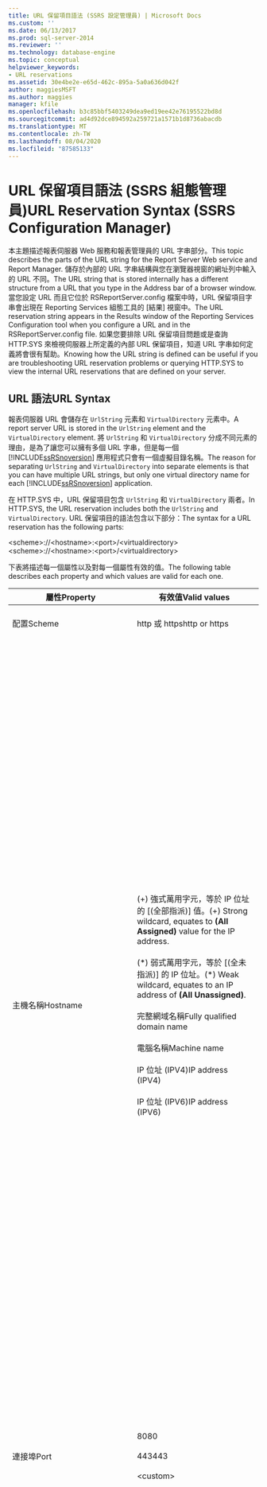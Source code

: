```yaml
---
title: URL 保留項目語法 (SSRS 設定管理員) | Microsoft Docs
ms.custom: ''
ms.date: 06/13/2017
ms.prod: sql-server-2014
ms.reviewer: ''
ms.technology: database-engine
ms.topic: conceptual
helpviewer_keywords:
- URL reservations
ms.assetid: 30e4be2e-e65d-462c-895a-5a0a636d042f
author: maggiesMSFT
ms.author: maggies
manager: kfile
ms.openlocfilehash: b3c85bbf5403249dea9ed19ee42e76195522bd8d
ms.sourcegitcommit: ad4d92dce894592a259721a1571b1d8736abacdb
ms.translationtype: MT
ms.contentlocale: zh-TW
ms.lasthandoff: 08/04/2020
ms.locfileid: "87585133"
---
```

# <a name="url-reservation-syntax--ssrs-configuration-manager"></a><span data-ttu-id="81fd3-102">URL 保留項目語法 (SSRS 組態管理員)</span><span class="sxs-lookup"><span data-stu-id="81fd3-102">URL Reservation Syntax  (SSRS Configuration Manager)</span></span>
  <span data-ttu-id="81fd3-103">本主題描述報表伺服器 Web 服務和報表管理員的 URL 字串部分。</span><span class="sxs-lookup"><span data-stu-id="81fd3-103">This topic describes the parts of the URL string for the Report Server Web service and Report Manager.</span></span> <span data-ttu-id="81fd3-104">儲存於內部的 URL 字串結構與您在瀏覽器視窗的網址列中輸入的 URL 不同。</span><span class="sxs-lookup"><span data-stu-id="81fd3-104">The URL string that is stored internally has a different structure from a URL that you type in the Address bar of a browser window.</span></span> <span data-ttu-id="81fd3-105">當您設定 URL 而且它位於 RSReportServer.config 檔案中時，URL 保留項目字串會出現在 Reporting Services 組態工具的 [結果] 視窗中。</span><span class="sxs-lookup"><span data-stu-id="81fd3-105">The URL reservation string appears in the Results window of the Reporting Services Configuration tool when you configure a URL and in the RSReportServer.config file.</span></span> <span data-ttu-id="81fd3-106">如果您要排除 URL 保留項目問題或是查詢 HTTP.SYS 來檢視伺服器上所定義的內部 URL 保留項目，知道 URL 字串如何定義將會很有幫助。</span><span class="sxs-lookup"><span data-stu-id="81fd3-106">Knowing how the URL string is defined can be useful if you are troubleshooting URL reservation problems or querying HTTP.SYS to view the internal URL reservations that are defined on your server.</span></span>  
  
## <a name="url-syntax"></a><span data-ttu-id="81fd3-107">URL 語法</span><span class="sxs-lookup"><span data-stu-id="81fd3-107">URL Syntax</span></span>  
 <span data-ttu-id="81fd3-108">報表伺服器 URL 會儲存在 `UrlString` 元素和 `VirtualDirectory` 元素中。</span><span class="sxs-lookup"><span data-stu-id="81fd3-108">A report server URL is stored in the `UrlString` element and the `VirtualDirectory` element.</span></span> <span data-ttu-id="81fd3-109">將 `UrlString` 和 `VirtualDirectory` 分成不同元素的理由，是為了讓您可以擁有多個 URL 字串，但是每一個 [!INCLUDE[ssRSnoversion](../../includes/ssrsnoversion-md.md)] 應用程式只會有一個虛擬目錄名稱。</span><span class="sxs-lookup"><span data-stu-id="81fd3-109">The reason for separating `UrlString` and `VirtualDirectory` into separate elements is that you can have multiple URL strings, but only one virtual directory name for each [!INCLUDE[ssRSnoversion](../../includes/ssrsnoversion-md.md)] application.</span></span>  
  
 <span data-ttu-id="81fd3-110">在 HTTP.SYS 中，URL 保留項目包含 `UrlString` 和 `VirtualDirectory` 兩者。</span><span class="sxs-lookup"><span data-stu-id="81fd3-110">In HTTP.SYS, the URL reservation includes both the `UrlString` and `VirtualDirectory`.</span></span> <span data-ttu-id="81fd3-111">URL 保留項目的語法包含以下部分：</span><span class="sxs-lookup"><span data-stu-id="81fd3-111">The syntax for a URL reservation has the following parts:</span></span>  
  
 <span data-ttu-id="81fd3-112">\<scheme>://\<hostname>:\<port>/\<virtualdirectory></span><span class="sxs-lookup"><span data-stu-id="81fd3-112">\<scheme>://\<hostname>:\<port>/\<virtualdirectory></span></span>  
  
 <span data-ttu-id="81fd3-113">下表將描述每一個屬性以及對每一個屬性有效的值。</span><span class="sxs-lookup"><span data-stu-id="81fd3-113">The following table describes each property and which values are valid for each one.</span></span>  
  
|<span data-ttu-id="81fd3-114">屬性</span><span class="sxs-lookup"><span data-stu-id="81fd3-114">Property</span></span>|<span data-ttu-id="81fd3-115">有效值</span><span class="sxs-lookup"><span data-stu-id="81fd3-115">Valid values</span></span>|<span data-ttu-id="81fd3-116">描述</span><span class="sxs-lookup"><span data-stu-id="81fd3-116">Description</span></span>|  
|--------------|------------------|-----------------|  
|<span data-ttu-id="81fd3-117">配置</span><span class="sxs-lookup"><span data-stu-id="81fd3-117">Scheme</span></span>|<span data-ttu-id="81fd3-118">http 或 https</span><span class="sxs-lookup"><span data-stu-id="81fd3-118">http or https</span></span>|<span data-ttu-id="81fd3-119">非 SSL 和 SSL 連接的前置詞。</span><span class="sxs-lookup"><span data-stu-id="81fd3-119">Prefixes for non-SSL and SSL connections.</span></span>|  
|<span data-ttu-id="81fd3-120">主機名稱</span><span class="sxs-lookup"><span data-stu-id="81fd3-120">Hostname</span></span>|<span data-ttu-id="81fd3-121">(+) 強式萬用字元，等於 IP 位址的 [(全部指派)]  值。</span><span class="sxs-lookup"><span data-stu-id="81fd3-121">(+) Strong wildcard, equates to **(All Assigned)** value for the IP address.</span></span><br /><br /> <span data-ttu-id="81fd3-122">(\*) 弱式萬用字元，等於 [(全未指派)]  的 IP 位址。</span><span class="sxs-lookup"><span data-stu-id="81fd3-122">(\*) Weak wildcard, equates to an IP address of **(All Unassigned)**.</span></span><br /><br /> <span data-ttu-id="81fd3-123">完整網域名稱</span><span class="sxs-lookup"><span data-stu-id="81fd3-123">Fully qualified domain name</span></span><br /><br /> <span data-ttu-id="81fd3-124">電腦名稱</span><span class="sxs-lookup"><span data-stu-id="81fd3-124">Machine name</span></span><br /><br /> <span data-ttu-id="81fd3-125">IP 位址 (IPV4)</span><span class="sxs-lookup"><span data-stu-id="81fd3-125">IP address (IPV4)</span></span><br /><br /> <span data-ttu-id="81fd3-126">IP 位址 (IPV6)</span><span class="sxs-lookup"><span data-stu-id="81fd3-126">IP address (IPV6)</span></span>|<span data-ttu-id="81fd3-127">識別網路上的伺服器。</span><span class="sxs-lookup"><span data-stu-id="81fd3-127">Identifies the server on the network.</span></span><br /><br /> <span data-ttu-id="81fd3-128">(+) 強式萬用字元是預設值。</span><span class="sxs-lookup"><span data-stu-id="81fd3-128">(+) Strong wildcard is the default.</span></span> <span data-ttu-id="81fd3-129">HTTP.SYS 將會接受所有網路介面卡上對於給定通訊埠和虛擬目錄組合的所有要求。</span><span class="sxs-lookup"><span data-stu-id="81fd3-129">HTTP.SYS will accept all requests on all network adaptors for a given port and virtual directory combination.</span></span> <span data-ttu-id="81fd3-130">報表伺服器將會接受此通訊埠上的任何要求。</span><span class="sxs-lookup"><span data-stu-id="81fd3-130">The report server will accept any request on the port.</span></span><br /><br /> <span data-ttu-id="81fd3-131">(\*) 弱式萬用字元。</span><span class="sxs-lookup"><span data-stu-id="81fd3-131">(\*) Weak wildcard.</span></span> <span data-ttu-id="81fd3-132">HTTP.SYS 將會接受所有網路介面卡上，對於給定通訊埠和虛擬目錄組合而且未由其他 URL 保留項目處理的所有要求。</span><span class="sxs-lookup"><span data-stu-id="81fd3-132">HTTP.SYS accepts all requests not handled by other URL reservations on all network adaptors for a given port and virtual directory combination.</span></span><br /><br /> <span data-ttu-id="81fd3-133">電腦名稱是電腦在網路上的 NETBIOS 名稱。</span><span class="sxs-lookup"><span data-stu-id="81fd3-133">Machine name is the NETBIOS name of the computer on the network.</span></span><br /><br /> <span data-ttu-id="81fd3-134">完整網域名稱包含網域位址和伺服器名稱 (該名稱已經向網域控制站或公用網域名稱伺服器註冊)。</span><span class="sxs-lookup"><span data-stu-id="81fd3-134">Fully qualified domain name includes domain address and server name, as registered with a domain controller or public domain name server.</span></span><br /><br /> <span data-ttu-id="81fd3-135">IP 位址 (IPV4) 是電腦上網路介面卡的 IP 位址，它是使用 IPV4 格式： *nnn.nnn.nnn.nnn*。</span><span class="sxs-lookup"><span data-stu-id="81fd3-135">IP address (IPV4) is the IP address of a network adaptor on the computer in IPV4 format: *nnn.nnn.nnn.nnn*.</span></span><br /><br /> <span data-ttu-id="81fd3-136">Ip 位址 (ipv6) 是電腦上網路介面卡的 ip 位址（ipv6 格式：：： nnn. nnn） \<header> \<header> 。\* \*</span><span class="sxs-lookup"><span data-stu-id="81fd3-136">IP address (IPV6) is the IP address of a network adaptor on the computer in IPV6 format: \<header>:\<header>:*nnn.nnn.nnn.nnn*.</span></span>|  
|<span data-ttu-id="81fd3-137">連接埠</span><span class="sxs-lookup"><span data-stu-id="81fd3-137">Port</span></span>|<span data-ttu-id="81fd3-138">80</span><span class="sxs-lookup"><span data-stu-id="81fd3-138">80</span></span><br /><br /> <span data-ttu-id="81fd3-139">443</span><span class="sxs-lookup"><span data-stu-id="81fd3-139">443</span></span><br /><br /> \<custom>|<span data-ttu-id="81fd3-140">通訊埠 80 是與伺服器之間往來之 HTTP 要求的標準通訊埠。</span><span class="sxs-lookup"><span data-stu-id="81fd3-140">Port 80 is the standard port for HTTP requests to and from a server.</span></span><br /><br /> <span data-ttu-id="81fd3-141">通訊埠 443 是 SSL 連接的標準通訊埠。</span><span class="sxs-lookup"><span data-stu-id="81fd3-141">Port 443 is the standard report for SSL connections.</span></span><br /><br /> <span data-ttu-id="81fd3-142">您可以使用尚未被另一個應用程式保留的任何通訊埠。</span><span class="sxs-lookup"><span data-stu-id="81fd3-142">You can use any port that is not already reserved by another application.</span></span>|  
|<span data-ttu-id="81fd3-143">VirtualDirectory</span><span class="sxs-lookup"><span data-stu-id="81fd3-143">Virtualdirectory</span></span>|<span data-ttu-id="81fd3-144">ReportServer *[_InstanceName]*</span><span class="sxs-lookup"><span data-stu-id="81fd3-144">ReportServer *[_InstanceName]*</span></span><br /><br /> <span data-ttu-id="81fd3-145">Reports *[_InstanceName]*</span><span class="sxs-lookup"><span data-stu-id="81fd3-145">Reports *[_InstanceName]*</span></span><br /><br /> \<custom>|<span data-ttu-id="81fd3-146">指定應用程式的名稱。</span><span class="sxs-lookup"><span data-stu-id="81fd3-146">Specifies the name of the application.</span></span> <span data-ttu-id="81fd3-147">這個值為字串。</span><span class="sxs-lookup"><span data-stu-id="81fd3-147">This value is a string.</span></span> <span data-ttu-id="81fd3-148">根據預設， [!INCLUDE[ssRSnoversion](../../includes/ssrsnoversion-md.md)] 會使用 ReportServer 和 Reports 當做報表伺服器 Web 服務和報表管理員應用程式的應用程式名稱。</span><span class="sxs-lookup"><span data-stu-id="81fd3-148">By default, [!INCLUDE[ssRSnoversion](../../includes/ssrsnoversion-md.md)] uses ReportServer and Reports as the application names for the Report Server Web service and Report Manager applications.</span></span> <span data-ttu-id="81fd3-149">如果您要的話，可以使用不同的名稱。</span><span class="sxs-lookup"><span data-stu-id="81fd3-149">You can use different names if you prefer.</span></span><br /><br /> <span data-ttu-id="81fd3-150">這是必要的值。</span><span class="sxs-lookup"><span data-stu-id="81fd3-150">This value is required.</span></span> <span data-ttu-id="81fd3-151">它會識別應用程式。</span><span class="sxs-lookup"><span data-stu-id="81fd3-151">It identifies the application.</span></span><br /><br /> <span data-ttu-id="81fd3-152">只能針對每一個應用程式執行個體指定一個虛擬目錄。</span><span class="sxs-lookup"><span data-stu-id="81fd3-152">Specify only one virtual directory for each application instance.</span></span> <span data-ttu-id="81fd3-153">若要針對相同執行個體內的相同應用程式建立多個 URL，請建立多個版本的 `UrlString`。</span><span class="sxs-lookup"><span data-stu-id="81fd3-153">To create multiple URLs for the same application in the same instance, create multiple versions of the `UrlString`.</span></span> <span data-ttu-id="81fd3-154">若要針對多個應用程式執行個體建立唯一的虛擬目錄名稱，請考慮在虛擬目錄名稱中包含此執行個體名稱 (使用底線字元 (_) 來附加此執行個體名稱)。</span><span class="sxs-lookup"><span data-stu-id="81fd3-154">To create unique virtual directory names for multiple application instances, consider including the instance name in the virtual directory name, using the underscore character (_) to append the instance name.</span></span> <span data-ttu-id="81fd3-155">*InstanceName* 為選擇性，但是如果您在相同電腦上有多個執行個體，則建議您使用它。</span><span class="sxs-lookup"><span data-stu-id="81fd3-155">*InstanceName* is optional, but recommended if you have multiple instances on the same computer.</span></span> <span data-ttu-id="81fd3-156">如需如何設定具名執行個體之 URL 保留項目的詳細資訊，請參閱[多重執行個體報表伺服器部署的 URL 保留項目&#40;SSRS 設定管理員&#41;](url-reservations-for-multi-instance-report-server-deployments.md)。</span><span class="sxs-lookup"><span data-stu-id="81fd3-156">For more information about how to set URL reservations for named instances, see [URL Reservations for Multi-Instance Report Server Deployments  &#40;SSRS Configuration Manager&#41;](url-reservations-for-multi-instance-report-server-deployments.md).</span></span><br /><br /> <span data-ttu-id="81fd3-157">虛擬目錄的值不區分大小寫。</span><span class="sxs-lookup"><span data-stu-id="81fd3-157">The value for virtual directory is not case-sensitive.</span></span> <span data-ttu-id="81fd3-158">任何字串只要不包含 URL 分隔符號或 URL 編碼，就可以使用它。</span><span class="sxs-lookup"><span data-stu-id="81fd3-158">You can use any string as long as it does not include URL separator characters or URL encoding.</span></span>|  
  
## <a name="see-also"></a><span data-ttu-id="81fd3-159">另請參閱</span><span class="sxs-lookup"><span data-stu-id="81fd3-159">See Also</span></span>  
 <span data-ttu-id="81fd3-160">[設定報表伺服器 URL &#40;SSRS 組態管理員&#41;](configure-report-server-urls-ssrs-configuration-manager.md) </span><span class="sxs-lookup"><span data-stu-id="81fd3-160">[Configure Report Server URLs  &#40;SSRS Configuration Manager&#41;](configure-report-server-urls-ssrs-configuration-manager.md) </span></span>  
 [<span data-ttu-id="81fd3-161">設定 URL &#40;SSRS 組態管理員&#41;</span><span class="sxs-lookup"><span data-stu-id="81fd3-161">Configure a URL  &#40;SSRS Configuration Manager&#41;</span></span>](configure-a-url-ssrs-configuration-manager.md)  
  
  

